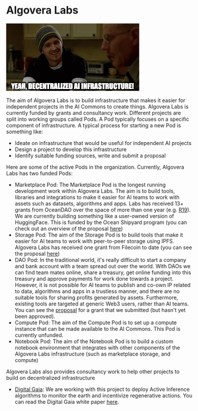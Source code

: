 # Algovera Labs

![](./assets/yeah_algo.gif)

The aim of Algovera Labs is to build infrastructure that makes it easier for independent projects in the AI Commons to create things. Algovera Labs is currently funded by grants and consultancy work. Different projects are split into working groups called Pods. A Pod typically focuses on a specific component of infrastructure. A typical process for starting a new Pod is something like:

* Ideate on infrastructure that would be useful for independent AI projects
* Design a project to develop this infrastructure
* Identify suitable funding sources, write and submit a proposal

Here are some of the active Pods in the organization. Currently, Algovera Labs has two funded Pods:

* Marketplace Pod: The Marketplace Pod is the longest running development work within Algovera Labs. The aim is to build tools, libraries and integrations to make it easier for AI teams to work with assets such as datasets, algorithms and apps. Labs has received 13+ grants from OceanDAO over the space of more than one year (e.g. [R19](https://port.oceanprotocol.com/t/algovera-publishing-data-science-notebooks-as-nfts-on-the-ocean-marketplace-round-19/1955)). We are currently building something like a user-owned version of HuggingFace. This is funded by the Ocean Shipyard program (you can check out an overview of the proposal [here](https://docs.google.com/document/d/1ATO7BoU5koG2CfluFOc_7qXCaLSmMM8LP9nbGLy27so/edit?usp=sharing))
* Storage Pod: The aim of the Storage Pod is to build tools that make it easier for AI teams to work with peer-to-peer storage using IPFS. Algovera Labs has received one grant from Filecoin to date (you can see the proposal [here](https://github.com/filecoin-project/devgrants/issues/517)) 
* DAO Pod: In the traditional world, it's really difficult to start a company and bank account with a team spread out over the world. With DAOs we can find team mates online, share a treasury, get online funding into this treasury and approve payments for work done towards a project. However, it is not possible for AI teams to publish and co-own IP related to data, algorithms and apps in a trustless manner, and there are no suitable tools for sharing profits generated by assets. Furthermore, existing tools are targeted at generic Web3 users, rather than AI teams. You can see the [proposal](https://docs.google.com/document/d/1o-cRZ7u8X-rNtHzaYIvyk5B6wYxBikYqfpixFel0S4U/edit?usp=sharing) for a grant that we submitted (but hasn't yet been approved).
* Compute Pod: The aim of the Compute Pod is to set up a compute instance that can be made available to the AI Commons. This Pod is currently unfunded.
* Notebook Pod: The aim of the Notebook Pod is to build a custom notebook environment that integrates with other components of the Algovera Labs infrastructure (such as marketplace storage, and compute)

Algovera Labs also provides consultancy work to help other projects to build on decentralized infrastructure

* [Digital Gaia](https://www.digitalgaia.earth/): We are working with this project to deploy Active Inference algorithms to monitor the earth and incentivize regenerative actions. You can read the Digital Gaia white paper [here](https://digitalgaia.notion.site/Natural-Intelligence-fa45119fa6224965b63c9cc2e0181dd8). 
